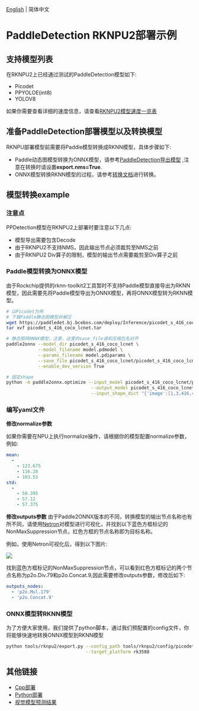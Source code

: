 [English](README.md) | 简体中文

# PaddleDetection RKNPU2部署示例

## 支持模型列表

在RKNPU2上已经通过测试的PaddleDetection模型如下:

- Picodet
- PPYOLOE(int8)
- YOLOV8

如果你需要查看详细的速度信息，请查看[RKNPU2模型速度一览表](../../../../../docs/cn/faq/rknpu2/rknpu2.md)

## 准备PaddleDetection部署模型以及转换模型

RKNPU部署模型前需要将Paddle模型转换成RKNN模型，具体步骤如下:

* Paddle动态图模型转换为ONNX模型，请参考[PaddleDetection导出模型](https://github.com/PaddlePaddle/PaddleDetection/blob/release/2.4/deploy/EXPORT_MODEL.md)
,注意在转换时请设置**export.nms=True**.
* ONNX模型转换RKNN模型的过程，请参考[转换文档](../../../../../docs/cn/faq/rknpu2/export.md)进行转换。

## 模型转换example

### 注意点

PPDetection模型在RKNPU2上部署时要注意以下几点:

* 模型导出需要包含Decode
* 由于RKNPU2不支持NMS，因此输出节点必须裁剪至NMS之前
* 由于RKNPU2 Div算子的限制，模型的输出节点需要裁剪至Div算子之前

### Paddle模型转换为ONNX模型

由于Rockchip提供的rknn-toolkit2工具暂时不支持Paddle模型直接导出为RKNN模型，因此需要先将Paddle模型导出为ONNX模型，再将ONNX模型转为RKNN模型。

```bash
# 以Picodet为例
# 下载Paddle静态图模型并解压
wget https://paddledet.bj.bcebos.com/deploy/Inference/picodet_s_416_coco_lcnet.tar
tar xvf picodet_s_416_coco_lcnet.tar

# 静态图转ONNX模型，注意，这里的save_file请和压缩包名对齐
paddle2onnx --model_dir picodet_s_416_coco_lcnet \
            --model_filename model.pdmodel \
            --params_filename model.pdiparams \
            --save_file picodet_s_416_coco_lcnet/picodet_s_416_coco_lcnet.onnx \
            --enable_dev_version True

# 固定shape
python -m paddle2onnx.optimize --input_model picodet_s_416_coco_lcnet/picodet_s_416_coco_lcnet.onnx \
                                --output_model picodet_s_416_coco_lcnet/picodet_s_416_coco_lcnet.onnx \
                                --input_shape_dict "{'image':[1,3,416,416]}"
```

### 编写yaml文件

**修改normalize参数**

如果你需要在NPU上执行normalize操作，请根据你的模型配置normalize参数，例如:

```yaml
mean:
  -
    - 123.675
    - 116.28
    - 103.53
std:
  -
    - 58.395
    - 57.12
    - 57.375
```

**修改outputs参数**
由于Paddle2ONNX版本的不同，转换模型的输出节点名称也有所不同，请使用[Netron](https://netron.app)对模型进行可视化，并找到以下蓝色方框标记的NonMaxSuppression节点，红色方框的节点名称即为目标名称。

例如，使用Netron可视化后，得到以下图片:

![](https://user-images.githubusercontent.com/58363586/212599781-e1952da7-6eae-4951-8ca7-bab7e6940692.png)

找到蓝色方框标记的NonMaxSuppression节点，可以看到红色方框标记的两个节点名称为p2o.Div.79和p2o.Concat.9,因此需要修改outputs参数，修改后如下:

```yaml
outputs_nodes:
  - 'p2o.Mul.179'
  - 'p2o.Concat.9'
```

### ONNX模型转RKNN模型

为了方便大家使用，我们提供了python脚本，通过我们预配置的config文件，你将能够快速地转换ONNX模型到RKNN模型

```bash
python tools/rknpu2/export.py --config_path tools/rknpu2/config/picodet_s_416_coco_lcnet_unquantized.yaml \
                              --target_platform rk3588
```


## 其他链接

- [Cpp部署](./cpp)
- [Python部署](./python)
- [视觉模型预测结果](../../../../../docs/api/vision_results/)
